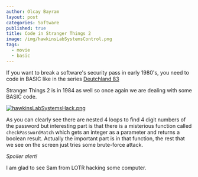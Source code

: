 ```yaml
---
author: Olcay Bayram
layout: post
categories: Software
published: true
title: Code in Stranger Things 2
image: /img/hawkinsLabSystemsControl.png
tags:
  - movie
  - basic
---
```

If you want to break a software's security pass in early 1980's, you need to code in BASIC like in the series [Deutchland 83](http://en.otomatikmuhendis.com/2017/05/04/deutschland-83-encoded-floppy-disc/)

Stranger Things 2 is in 1984 as well so once again we are dealing with some BASIC code.

[![hawkinsLabSystemsHack.png]({{site.baseurl}}/img/hawkinsLabSystemsHack.png)]({{site.baseurl}}/img/hawkinsLabSystemsHack.png)

As you can clearly see there are nested 4 loops to find 4 digit numbers of the password but interesting part is that there is a misterious function called `checkPasswordMatch` which gets an integer as a parameter and returns a boolean result. Actually the important part is in that function, the rest that we see on the screen just tries some brute-force attack.

<!--more-->
_Spoiler alert!_

I am glad to see Sam from LOTR hacking some computer.

